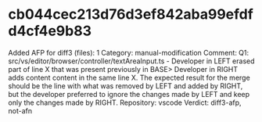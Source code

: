 # cb044cec213d76d3ef842aba99efdfd4cf4e9b83

Added AFP for diff3 (files): 1
Category: manual-modification
Comment: Q1: src/vs/editor/browser/controller/textAreaInput.ts - Developer in LEFT erased part of line X that was present previously in BASE> Developer in RIGHT adds content content in the same line X. The expected result for the merge should be the line with what was removed by LEFT and added by RIGHT, but the developer preferred to ignore the changes made by LEFT and keep only the changes made by RIGHT.
Repository: vscode
Verdict: diff3-afp, not-afn